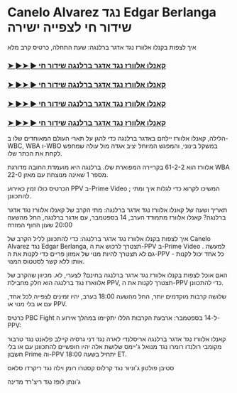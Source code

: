 #  Canelo Alvarez נגד Edgar Berlanga שידור חי לצפייה ישירה

איך לצפות בקנלו אלוורז נגד אדגר ברלנגה: שעת התחלה, כרטיס קרב מלא

<h3><a href="https://cutt.ly/WeR39PY0">➤ ►➤ ► קאנלו אלוורז נגד אדגר ברלנגה שידור חי</a></h3>

<h3><a href="https://cutt.ly/WeR39PY0">➤ ►➤ ► קאנלו אלוורז נגד אדגר ברלנגה שידור חי</a></h3>

<h3><a href="https://cutt.ly/WeR39PY0">➤ ►➤ ► קאנלו אלוורז נגד אדגר ברלנגה שידור חי</a></h3>

<h3><a href="https://cutt.ly/WeR39PY0">➤ ►➤ ► קאנלו אלוורז נגד אדגר ברלנגה שידור חי</a></h3>

הלילה, קאנלו אלוורז יילחם באדגר ברלנגה כדי להגן על תארי העולם המאוחדים שלו ב-WBC, WBA ו-WBO במשקל בינוני, והמפגש המיוחל יציב אגדה מול עולה שמחפש לקחת את הכתר שלו.

אלוורז הוא 61-2-2 בקריירה המפוארת שלו. ברלנגה היא מועמדת החובה מדורגת WBA מספר 1 שאינה מנוצחת עם מאזן 22-0.

הכרטיס כולו זמין כאירוע PPV ב-Prime Video ; המשיכו לקרוא כדי לגלות איך ומתי להתכוונן.

תאריך ושעה של קאנלו אלוורז נגד אדגר ברלנגה: מתי הקרב של קאנלו אלוורז נגד אדגר ברלנגה?
קאנלו אלוורז מתמודד הערב, 14 בספטמבר, עם אדגר ברלנגה, החל מהשעה 20:00 שעון החוף המזרח

איך לצפות בקנלו אלוורז נגד אדגר ברלנגה:
כדי להתכוונן לליל הקרב של Canelo Alvarez נגד Edgar Berlanga, תצטרך לרכוש את ה-PPV ב-Prime Video . למעשה גם לא תצטרך להיות מנוי של אמזון פריים כדי לקנות את ה-PPV - כל אחד יכול לקנות אותו ללא קשר לסטטוס המנוי.

האם אוכל לצפות בקנלו אלוורז נגד אדגר ברלנגה בחינם?
לצערי, לא. מכיוון שהקרב של אלווארז נגד ברלנגה הוא חלק מחבילת PPV, תצטרך לקנות את ה-PPV כדי להתכוונן.

שלושה קרבות מוקדמים יותר, החל מהשעה 18:00 בערב, יהיו זמינים לצפייה לכל אחד, עם או בלי מנוי או PPV.

כרטיס PBC Fight ל-14 בספטמבר:
ארבעת הקרבות הללו יתקיימו במהלך אירוע ה-PPV:

קאנלו אלוורז נגד אדגר ברלנגה
אריסלנדי לארה נגד דני גרסיה
קיילב פלאנט נגד טרבור מקומבי
רולנדו רומרו נגד מנואל ג'יימס
שלושת אלה יהיו חופשיים להתכוונן עם או בלי חשבון Prime וה-PPV יתחיל בשעה 18:00 ET.

סטיבן פולטון ג'וניור נגד קרלוס קסטרו
רומן וילה נגד ריקרדו סלאס

ג'ונתן לופז נגד ריצ'רד מדינה
